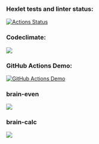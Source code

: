### Hexlet tests and linter status:
[![Actions Status](https://github.com/chebok/fullstack-javascript-project-lvl1/workflows/hexlet-check/badge.svg)](https://github.com/chebok/fullstack-javascript-project-lvl1/actions)
### Codeclimate:
<a href="https://codeclimate.com/github/chebok/fullstack-javascript-project-lvl1/maintainability"><img src="https://api.codeclimate.com/v1/badges/e317bb42a77f78bf6c76/maintainability" /></a>
### GitHub Actions Demo:
[![GitHub Actions Demo](https://github.com/chebok/fullstack-javascript-project-lvl1/actions/workflows/github-actions-demo.yml/badge.svg)](https://github.com/chebok/fullstack-javascript-project-lvl1/actions/workflows/github-actions-demo.yml)
### brain-even
<a href="https://asciinema.org/a/rv3YtqkJTUwlZ1J7qCv8XX91l" target="_blank"><img src="https://asciinema.org/a/rv3YtqkJTUwlZ1J7qCv8XX91l.svg" /></a>
### brain-calc
<a href="https://asciinema.org/a/CnygvzApoCjsNNkBNaVpUDNBA" target="_blank"><img src="https://asciinema.org/a/CnygvzApoCjsNNkBNaVpUDNBA.svg" /></a>